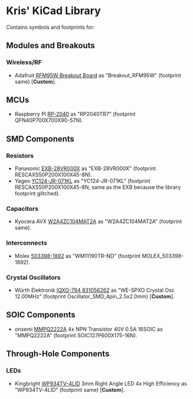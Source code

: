 # Kris' KiCad Library

Contains symbols and footprints for:

## Modules and Breakouts
### Wireless/RF
- Adafruit [RFM95W Breakout Board](https://adafruit.com/product/3072) as "Breakout_RFM95W" (footprint same) [**Custom**].

## MCUs
- Raspberry Pi [RP-2040](https://www.raspberrypi.com/documentation/microcontrollers/rp2040.html) as "RP2040TR7" (footprint QFN40P700X700X90-57N).

## SMD Components
### Resistors
- Panasonic [EXB-28VR000X](https://www.digikey.com/en/products/detail/panasonic-electronic-components/EXB-28VR000X/417360) as "EXB-28VR000X" (footprint RESCAXS50P200X100X45-8N).
- Yageo [YC124-JR-071KL](https://www.digikey.com/en/products/detail/yageo/YC124-JR-071KL/1004996) as "YC124-JR-071KL" (footprint RESCAXS50P200X100X45-8N, same as the EXB because the library footprint glitched).

### Capacitors
- Kyocera AVX [W2A4ZC104MAT2A](https://www.digikey.com/en/products/detail/kyocera-avx/W2A4ZC104MAT2A/776804) as "W2A4ZC104MAT2A" (footprint same).

### Interconnects
- Molex [503398-1892](https://www.digikey.com/en/products/detail/molex/5033981892/4555393) as "WM11190TR-ND" (footprint MOLEX_503398-1892).

### Crystal Oscillators
- Würth Elektronik [IQXO-794 831056262](https://www.digikey.com/en/products/detail/w%C3%BCrth-elektronik/831056262/13900194) as "WE-SPXO Crystal Osc 12.00MHz" (footprint Oscillator_SMD_4pin_2.5x2.0mm) [**Custom**].

## SOIC Components
- onsemi [MMPQ2222A](https://www.digikey.com/en/products/detail/onsemi/MMPQ2222A/458886) 4x NPN Transistor 40V 0.5A 16SOIC as "MMPQ2222A" (footprint SOIC127P600X175-16N).

## Through-Hole Components
### LEDs
- Kingbright [WP934TV-4LID](https://www.digikey.com/en/products/detail/kingbright/WP934TV-4LID/6003266) 3mm Right Angle LED 4x High Efficiency as "WP934TV-4LID" (footprint same) [**Custom**].